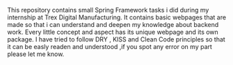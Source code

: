 This repository contains small Spring Framework tasks i did during my internship at Trex Digital Manufacturing.
It contains basic webpages that are made so that i can understand and deepen my knowledge about backend work.
Every little concept and aspect has its unique webpage and its own package.
I have tried to follow DRY , KISS and Clean Code principles so that it can be easly readen and understood ,if you spot any error on my part please let me know.
